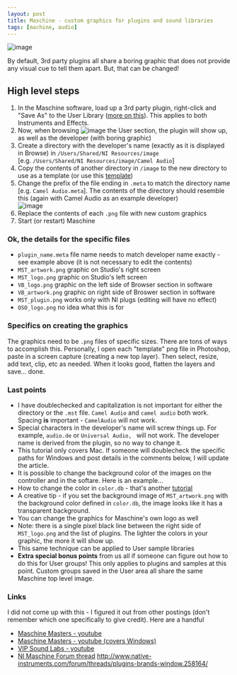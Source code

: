 ```yaml
---
layout: post
title: Maschine - custom graphics for plugins and sound libraries
tags: [machine, audio]
---
```


![image](https://cloud.githubusercontent.com/assets/12622205/7875201/e52c1858-0587-11e5-802b-960ef8b17cf6.png)

By default, 3rd party plugins all share a boring graphic that does not provide any visual cue to tell them apart. But, that can be changed!

## High level steps

1. In the Maschine software, load up a 3rd party plugin, right-click and "Save As" to the User Library ([more on this](maschine-a-better-way-to-browse)). This applies to both Instruments and Effects.
2. Now, when browsing ![image](https://cloud.githubusercontent.com/assets/12622205/7878108/57e5ceba-05b1-11e5-82f1-afe27d9e9688.png) the User section, the plugin will show up, as well as the developer (with boring graphic)
3. Create a directory with the developer's name (exactly as it is displayed in Browse) in `/Users/Shared/NI Resources/image` <br>[e.g. `/Users/Shared/NI Resources/image/Camel Audio`]
4. Copy the contents of another directory in `/image` to the new directory to use as a template (or use this [template](/files/template.zip))
6. Change the prefix of the file ending in `.meta` to match the directory name [e.g. `Camel Audio.meta`]. The contents of the directory should resemble this (again with Camel Audio as an example developer) <br>![image](https://cloud.githubusercontent.com/assets/12622205/7874330/1b59f51e-057c-11e5-8eb5-bf75f78db1ab.png)
5. Replace the contents of each `.png` file with new custom graphics
6. Start (or restart) Maschine

<!--more-->

### Ok, the details for the specific files

* `plugin_name.meta` file name needs to match developer name exactly - see example above (it is not necessary to edit the contents)
* `MST_artwork.png` graphic on Studio's right screen
* `MST_logo.png` graphic on Studio's left screen
* `VB_logo.png` graphic on the left side of Browser section in software
* `VB_artwork.png` graphic on right side of Broswer section in software
* `MST_plugin.png` works only with NI plugs (editing will have no effect)
* `OSO_logo.png` no idea what this is for

### Specifics on creating the graphics

The graphics need to be `.png` files of specific sizes. There are tons of ways to accomplish this. Personally, I open each "template" png file in Photoshop, paste in a screen capture (creating a new top layer). Then select, resize, add text, clip, etc as needed. When it looks good, flatten the layers and save... done.

### Last points

* I have doublechecked and capitalization is not important for either the directory or the `.mst` file. `Camel Audio` and `camel audio` both work. Spacing **is** important - `CamelAudio` will not work.
* Special characters in the developer's name will screw things up. For example, `audio.de` or `Universal Audio, ` will not work. The developer name is derived from the plugin, so no way to change it.
* This tutorial only covers Mac. If someone will doublecheck the specific paths for Windows and post details in the comments below, I will update the article.
* It is possible to change the background color of the images on the controller and in the softare. Here is an example...
* How to change the color in `color.db` - that's another [tutorial](/maschine-plugin-color-backgrounds)
* A creative tip - if you set the background image of `MST_artwork.png` with the background color defined in `color.db`, the image looks like it has a transparent background.
* You can change the graphics for Maschine's own logo as well
* Note: there is a single pixel black line between the right side of `MST_logo.png` and the list of plugins. The lighter the colors in your graphic, the more it will show up.
* This same technique can be applied to User sample libraries
* **Extra special bonus points** from us all if someone can figure out how to do this for User groups! This only applies to plugins and samples at this point. Custom groups saved in the User area all share the same Maschine top level image.

### Links
I did not come up with this - I figured it out from other postings (don't remember which one specifically to give credit). Here are a handful

* [Maschine Masters - youtube](https://www.youtube.com/watch?v=2S0lLtAWho8)
* [Maschine Masters - youtube (covers Windows)](https://www.youtube.com/watch?v=gIS2sJ_Rsy8)
* [VIP Sound Labs - youtube](https://www.youtube.com/watch?v=gsrV3cC9XpY)
* [NI Maschine Forum thread](https://www.native-instruments.com/forum/threads/tutorial-how-to-create-custom-images-for-kits-in-maschine-studio-and-2-0-software.210960/)
http://www.native-instruments.com/forum/threads/plugins-brands-window.258164/
